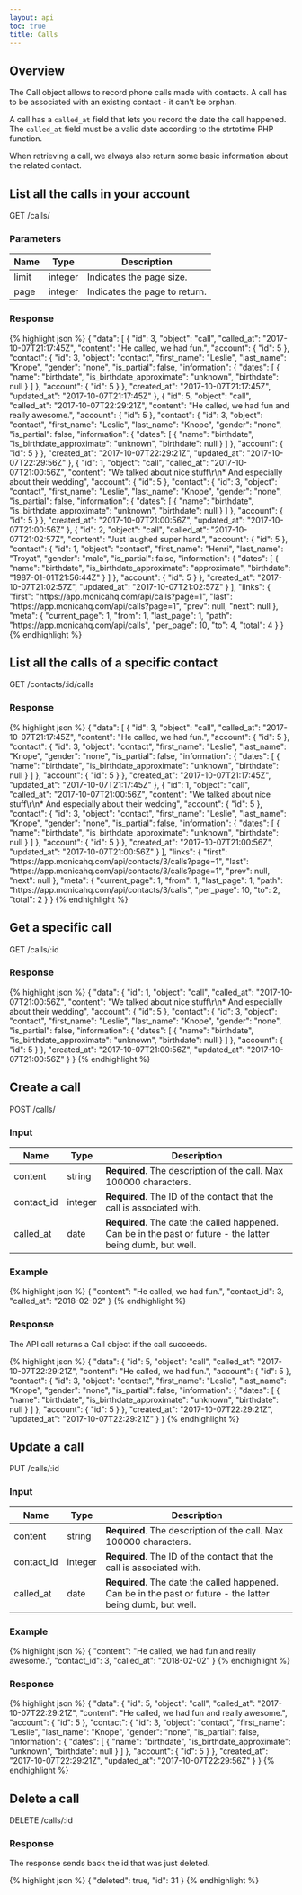 ```yaml
---
layout: api
toc: true
title: Calls
---
```


## Overview

The Call object allows to record phone calls made with contacts. A call has to be
associated with an existing contact - it can't be orphan.

A call has a `called_at` field that lets you record the date the call happened.
The `called_at` field must be a valid date according to the strtotime PHP
function.

When retrieving a call, we always also return some basic information about the
related contact.

## List all the calls in your account

<url>
  GET /calls/
</url>

### Parameters

| Name | Type | Description |
| ---- | ----------- | ----------- |
| limit | integer | Indicates the page size. |
| page | integer | Indicates the page to return. |

### Response

{% highlight json %}
{
  "data": [
    {
      "id": 3,
      "object": "call",
      "called_at": "2017-10-07T21:17:45Z",
      "content": "He called, we had fun.",
      "account": {
        "id": 5
      },
      "contact": {
        "id": 3,
        "object": "contact",
        "first_name": "Leslie",
        "last_name": "Knope",
        "gender": "none",
        "is_partial": false,
        "information": {
          "dates": [
            {
              "name": "birthdate",
              "is_birthdate_approximate": "unknown",
              "birthdate": null
            }
          ]
        },
        "account": {
          "id": 5
        }
      },
      "created_at": "2017-10-07T21:17:45Z",
      "updated_at": "2017-10-07T21:17:45Z"
    },
    {
      "id": 5,
      "object": "call",
      "called_at": "2017-10-07T22:29:21Z",
      "content": "He called, we had fun and really awesome.",
      "account": {
        "id": 5
      },
      "contact": {
        "id": 3,
        "object": "contact",
        "first_name": "Leslie",
        "last_name": "Knope",
        "gender": "none",
        "is_partial": false,
        "information": {
          "dates": [
            {
              "name": "birthdate",
              "is_birthdate_approximate": "unknown",
              "birthdate": null
            }
          ]
        },
        "account": {
          "id": 5
        }
      },
      "created_at": "2017-10-07T22:29:21Z",
      "updated_at": "2017-10-07T22:29:56Z"
    },
    {
      "id": 1,
      "object": "call",
      "called_at": "2017-10-07T21:00:56Z",
      "content": "We talked about nice stuff\r\n* And especially about their wedding",
      "account": {
        "id": 5
      },
      "contact": {
        "id": 3,
        "object": "contact",
        "first_name": "Leslie",
        "last_name": "Knope",
        "gender": "none",
        "is_partial": false,
        "information": {
          "dates": [
            {
              "name": "birthdate",
              "is_birthdate_approximate": "unknown",
              "birthdate": null
            }
          ]
        },
        "account": {
          "id": 5
        }
      },
      "created_at": "2017-10-07T21:00:56Z",
      "updated_at": "2017-10-07T21:00:56Z"
    },
    {
      "id": 2,
      "object": "call",
      "called_at": "2017-10-07T21:02:57Z",
      "content": "Just laughed super hard.",
      "account": {
        "id": 5
      },
      "contact": {
        "id": 1,
        "object": "contact",
        "first_name": "Henri",
        "last_name": "Troyat",
        "gender": "male",
        "is_partial": false,
        "information": {
          "dates": [
            {
              "name": "birthdate",
              "is_birthdate_approximate": "approximate",
              "birthdate": "1987-01-01T21:56:44Z"
            }
          ]
        },
        "account": {
          "id": 5
        }
      },
      "created_at": "2017-10-07T21:02:57Z",
      "updated_at": "2017-10-07T21:02:57Z"
    }
  ],
  "links": {
    "first": "https:\/\/app.monicahq.com\/api\/calls?page=1",
    "last": "https:\/\/app.monicahq.com\/api\/calls?page=1",
    "prev": null,
    "next": null
  },
  "meta": {
    "current_page": 1,
    "from": 1,
    "last_page": 1,
    "path": "https:\/\/app.monicahq.com\/api\/calls",
    "per_page": 10,
    "to": 4,
    "total": 4
  }
}
{% endhighlight %}

## List all the calls of a specific contact

<url>
  GET /contacts/:id/calls
</url>

### Response

{% highlight json %}
{
  "data": [
    {
      "id": 3,
      "object": "call",
      "called_at": "2017-10-07T21:17:45Z",
      "content": "He called, we had fun.",
      "account": {
        "id": 5
      },
      "contact": {
        "id": 3,
        "object": "contact",
        "first_name": "Leslie",
        "last_name": "Knope",
        "gender": "none",
        "is_partial": false,
        "information": {
          "dates": [
            {
              "name": "birthdate",
              "is_birthdate_approximate": "unknown",
              "birthdate": null
            }
          ]
        },
        "account": {
          "id": 5
        }
      },
      "created_at": "2017-10-07T21:17:45Z",
      "updated_at": "2017-10-07T21:17:45Z"
    },
    {
      "id": 1,
      "object": "call",
      "called_at": "2017-10-07T21:00:56Z",
      "content": "We talked about nice stuff\r\n* And especially about their wedding",
      "account": {
        "id": 5
      },
      "contact": {
        "id": 3,
        "object": "contact",
        "first_name": "Leslie",
        "last_name": "Knope",
        "gender": "none",
        "is_partial": false,
        "information": {
          "dates": [
            {
              "name": "birthdate",
              "is_birthdate_approximate": "unknown",
              "birthdate": null
            }
          ]
        },
        "account": {
          "id": 5
        }
      },
      "created_at": "2017-10-07T21:00:56Z",
      "updated_at": "2017-10-07T21:00:56Z"
    }
  ],
  "links": {
    "first": "https:\/\/app.monicahq.com\/api\/contacts\/3\/calls?page=1",
    "last": "https:\/\/app.monicahq.com\/api\/contacts\/3\/calls?page=1",
    "prev": null,
    "next": null
  },
  "meta": {
    "current_page": 1,
    "from": 1,
    "last_page": 1,
    "path": "https:\/\/app.monicahq.com\/api\/contacts\/3\/calls",
    "per_page": 10,
    "to": 2,
    "total": 2
  }
}
{% endhighlight %}

## Get a specific call

<url>
  GET /calls/:id
</url>

### Response

{% highlight json %}
{
  "data": {
    "id": 1,
    "object": "call",
    "called_at": "2017-10-07T21:00:56Z",
    "content": "We talked about nice stuff\r\n* And especially about their wedding",
    "account": {
      "id": 5
    },
    "contact": {
      "id": 3,
      "object": "contact",
      "first_name": "Leslie",
      "last_name": "Knope",
      "gender": "none",
      "is_partial": false,
      "information": {
        "dates": [
          {
            "name": "birthdate",
            "is_birthdate_approximate": "unknown",
            "birthdate": null
          }
        ]
      },
      "account": {
        "id": 5
      }
    },
    "created_at": "2017-10-07T21:00:56Z",
    "updated_at": "2017-10-07T21:00:56Z"
  }
}
{% endhighlight %}

## Create a call

<url>
  POST /calls/
</url>

### Input

| Name | Type | Description |
| ---- | ----------- | ----------- |
| content | string | <strong>Required</strong>. The description of the call. Max 100000 characters. |
| contact_id | integer | <strong>Required</strong>. The ID of the contact that the call is associated with. |
| called_at | date | <strong>Required</strong>. The date the called happened. Can be in the past or future - the latter being dumb, but well. |

### Example

{% highlight json %}
{
  "content": "He called, we had fun.",
  "contact_id": 3,
  "called_at": "2018-02-02"
}
{% endhighlight %}

### Response

The API call returns a Call object if the call succeeds.

{% highlight json %}
{
  "data": {
    "id": 5,
    "object": "call",
    "called_at": "2017-10-07T22:29:21Z",
    "content": "He called, we had fun.",
    "account": {
      "id": 5
    },
    "contact": {
      "id": 3,
      "object": "contact",
      "first_name": "Leslie",
      "last_name": "Knope",
      "gender": "none",
      "is_partial": false,
      "information": {
        "dates": [
          {
            "name": "birthdate",
            "is_birthdate_approximate": "unknown",
            "birthdate": null
          }
        ]
      },
      "account": {
        "id": 5
      }
    },
    "created_at": "2017-10-07T22:29:21Z",
    "updated_at": "2017-10-07T22:29:21Z"
  }
}
{% endhighlight %}

## Update a call

<url>
  PUT /calls/:id
</url>

### Input

| Name | Type | Description |
| ---- | ----------- | ----------- |
| content | string | <strong>Required</strong>. The description of the call. Max 100000 characters. |
| contact_id | integer | <strong>Required</strong>. The ID of the contact that the call is associated with. |
| called_at | date | <strong>Required</strong>. The date the called happened. Can be in the past or future - the latter being dumb, but well. |

### Example

{% highlight json %}
{
  "content": "He called, we had fun and really awesome.",
  "contact_id": 3,
  "called_at": "2018-02-02"
}
{% endhighlight %}

### Response

{% highlight json %}
{
  "data": {
    "id": 5,
    "object": "call",
    "called_at": "2017-10-07T22:29:21Z",
    "content": "He called, we had fun and really awesome.",
    "account": {
      "id": 5
    },
    "contact": {
      "id": 3,
      "object": "contact",
      "first_name": "Leslie",
      "last_name": "Knope",
      "gender": "none",
      "is_partial": false,
      "information": {
        "dates": [
          {
            "name": "birthdate",
            "is_birthdate_approximate": "unknown",
            "birthdate": null
          }
        ]
      },
      "account": {
        "id": 5
      }
    },
    "created_at": "2017-10-07T22:29:21Z",
    "updated_at": "2017-10-07T22:29:56Z"
  }
}
{% endhighlight %}

## Delete a call

<url>
  DELETE /calls/:id
</url>

### Response

The response sends back the id that was just deleted.

{% highlight json %}
{
  "deleted": true,
  "id": 31
}
{% endhighlight %}
